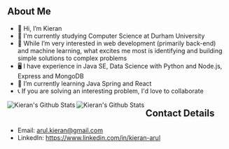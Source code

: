 ## About Me

- 👋 Hi, I’m Kieran
- 📖 I'm currently studying Computer Science at Durham University
- 👀 While I’m very interested in web development (primarily back-end) and machine learning, what excites me most is identifying and building simple solutions to complex problems
- 🖥 I have experience in Java SE, Data Science with Python and Node.js, Express and MongoDB
- 🌱 I’m currently learning Java Spring and React
- 📞 If you are solving an interesting problem, I'd love to collaborate

<img alt="Kieran's Github Stats" align="left" src="https://github-readme-stats.vercel.app/api?username=Kieran-Arul&count_private=true&show_icons=true&theme=radical&hide_border=true"/>
<img alt="Kieran's Github Stats" align="left" src="https://github-readme-stats.vercel.app/api/top-langs/?username=Kieran-Arul&layout=compact&theme=radical&hide_border=true&card_width=250"/>   


## Contact Details

- Email: arul.kieran@gmail.com
- LinkedIn: https://www.linkedin.com/in/kieran-arul
